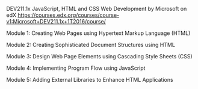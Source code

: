 DEV211.1x JavaScript, HTML and CSS Web Development by Microsoft on edX https://courses.edx.org/courses/course-v1:Microsoft+DEV211.1x+1T2016/course/

Module 1: Creating Web Pages using Hypertext Markup Language (HTML)

Module 2: Creating Sophisticated Document Structures using HTML

Module 3: Design Web Page Elements using Cascading Style Sheets (CSS)

Module 4: Implementing Program Flow using JavaScript

Module 5: Adding External Libraries to Enhance HTML Applications


